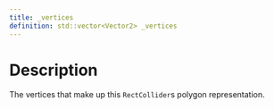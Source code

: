 ```yaml
---
title: _vertices
definition: std::vector<Vector2> _vertices
---
```


# Description
The vertices that make up this `RectCollider`s polygon representation.
